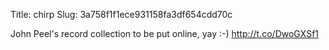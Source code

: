 Title: chirp
Slug: 3a758f1f1ece931158fa3df654cdd70c

John Peel's record collection to be put online, yay :-) <a href="http://t.co/DwoGXSf1">http://t.co/DwoGXSf1</a>
